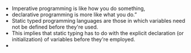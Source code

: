 - Imperative programming is like how you do something, 
- declarative programming is more like what you do.” 
- Static typed programming languages are those in which variables need not be defined before they're used. 
- This implies that static typing has to do with the explicit declaration (or initialization) of variables before they're employed.
- 
